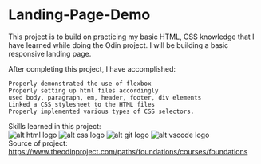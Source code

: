 # Landing-Page-Demo


This project is to build on practicing my basic HTML, CSS knowledge that I have learned while doing the Odin project. I will be building a basic responsive landing page.

After completing this project, I have accomplished:

    Properly demonstrated the use of flexbox
    Properly setting up html files accordingly
    used body, paragraph, em, header, footer, div elements
    Linked a CSS stylesheet to the HTML files
    Properly implemented various types of CSS selectors.

Skills learned in this project:<br>
![alt html logo](/resources/html.png) ![alt css logo](/resources/css.png) ![alt git logo](/resources/git.png) ![alt vscode logo](/resources/vscode.png)<br>
Source of project: https://www.theodinproject.com/paths/foundations/courses/foundations